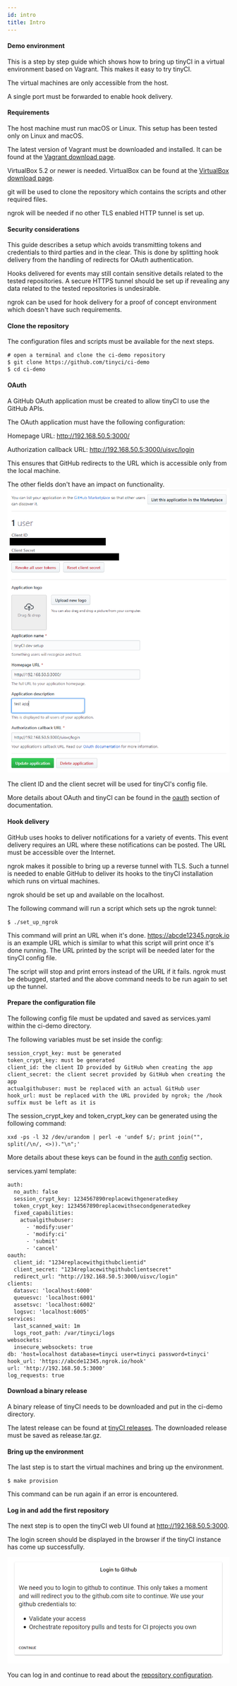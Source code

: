 ```yaml
---
id: intro
title: Intro
---
```


#### Demo environment

This is a step by step guide which shows how to bring up tinyCI in a
virtual environment based on Vagrant. This makes it easy to try tinyCI.

The virtual machines are only accessible from the host.

A single port must be forwarded to enable hook delivery.

#### Requirements

The host machine must run macOS or Linux. This setup has been tested
only on Linux and macOS.

The latest version of Vagrant must be downloaded and installed. It can
be found at the [Vagrant download page](https://www.vagrantup.com/downloads.html).

VirtualBox 5.2 or newer is needed. VirtualBox
can be found at the [VirtualBox download page](https://www.virtualbox.org/wiki/Downloads).

git will be used to clone the repository which contains the scripts
and other required files.

ngrok will be needed if no other TLS enabled HTTP tunnel is set up.

#### Security considerations

This guide describes a setup which avoids transmitting tokens and
credentials to third parties and in the clear. This is done by
splitting hook delivery from the handling of redirects for OAuth
authentication.

Hooks delivered for events may still contain sensitive details related
to the tested repositories. A secure HTTPS tunnel should be set up if
revealing any data related to the tested repositories is undesirable.

ngrok can be used for hook delivery for a proof of concept environment
which doesn't have such requirements.

#### Clone the repository

The configuration files and scripts must be available for the next
steps.

```
# open a terminal and clone the ci-demo repository
$ git clone https://github.com/tinyci/ci-demo
$ cd ci-demo
```

#### OAuth

A GitHub OAuth application must be created to allow tinyCI to use the
GitHub APIs.

The OAuth application must have the following configuration:

Homepage URL: http://192.168.50.5:3000/

Authorization callback URL: http://192.168.50.5:3000/uisvc/login


This ensures that GitHub redirects to the URL which is accessible only
from the local machine.

The other fields don't have an impact on functionality.
<img src="/img/screenshots/tinyci-app-github.png" />

The client ID and the client secret will be used for tinyCI's config
file.

More details about OAuth and tinyCI can be found in the [oauth](oauth)
section of documentation.

#### Hook delivery

GitHub uses hooks to deliver notifications for a variety of events.
This event delivery requires an URL where these notifications can
be posted. The URL must be accessible over the Internet.

ngrok makes it possible to bring up a reverse tunnel with TLS. Such a
tunnel is needed to enable GitHub to deliver its hooks to the
tinyCI installation which runs on virtual machines.

ngrok should be set up and available on the localhost.

The following command will run a script which sets up the ngrok tunnel:

```
$ ./set_up_ngrok
```
This command will print an URL when it's done. https://abcde12345.ngrok.io
is an example URL which is similar to what this script will print once
it's done running. The URL printed by the script will be needed later
for the tinyCI config file.

The script will stop and print errors instead of the URL if it fails.
ngrok must be debugged, started and the above command needs to be run
again to set up the tunnel.

#### Prepare the configuration file

The following config file must be updated and saved as services.yaml
within the ci-demo directory.

The following variables must be set inside the config:
```
session_crypt_key: must be generated
token_crypt_key: must be generated
client_id: the client ID provided by GitHub when creating the app
client_secret: the client secret provided by GitHub when creating the
app
actualgithubuser: must be replaced with an actual GitHub user
hook_url: must be replaced with the URL provided by ngrok; the /hook
suffix must be left as it is
```

The session_crypt_key and token_crypt_key can be generated using the
following command:
```
xxd -ps -l 32 /dev/urandom | perl -e 'undef $/; print join("", split(/\n/, <>))."\n";'
```

More details about these keys can be found in the [auth config](auth_config)
section.

services.yaml template:
```
auth:
  no_auth: false
  session_crypt_key: 1234567890replacewithgeneratedkey
  token_crypt_key: 1234567890replacewithsecondgeneratedkey
  fixed_capabilities:
    actualgithubuser:
      - 'modify:user'
      - 'modify:ci'
      - 'submit'
      - 'cancel'
oauth:
  client_id: "1234replacewithgithubclientid"
  client_secret: "1234replacewithgithubclientsecret"
  redirect_url: "http://192.168.50.5:3000/uisvc/login"
clients:
  datasvc: 'localhost:6000'
  queuesvc: 'localhost:6001'
  assetsvc: 'localhost:6002'
  logsvc: 'localhost:6005'
services:
  last_scanned_wait: 1m
  logs_root_path: /var/tinyci/logs
websockets:
  insecure_websockets: true
db: 'host=localhost database=tinyci user=tinyci password=tinyci'
hook_url: 'https://abcde12345.ngrok.io/hook'
url: 'http://192.168.50.5:3000'
log_requests: true
```

#### Download a binary release

A binary release of tinyCI needs to be downloaded and put in the
ci-demo directory.

The latest release can be found at [tinyCI releases](https:/github.com/tinyci/tinyci/releases).
The downloaded release must be saved as release.tar.gz.

#### Bring up the environment

The last step is to start the virtual machines and bring up the
environment.

```
$ make provision
```

This command can be run again if an error is encountered.

#### Log in and add the first repository

The next step is to open the tinyCI web UI found at http://192.168.50.5:3000.

The login screen should be displayed in the browser if the tinyCI instance
has come up successfully.

<img src="/img/screenshots/login.png" />

You can log in and continue to read about the [repository configuration](repository_config).
